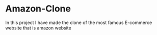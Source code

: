 # Amazon-Clone
In this project I have made the clone of the most famous E-commerce website that is amazon website
